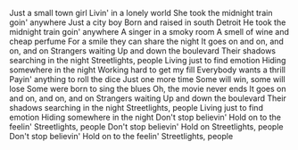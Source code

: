 Just a small town girl
Livin' in a lonely world
She took the midnight train goin' anywhere
Just a city boy
Born and raised in south Detroit
He took the midnight train goin' anywhere
A singer in a smoky room
A smell of wine and cheap perfume
For a smile they can share the night
It goes on and on, and on, and on
Strangers waiting
Up and down the boulevard
Their shadows searching in the night
Streetlights, people
Living just to find emotion
Hiding somewhere in the night
Working hard to get my fill
Everybody wants a thrill
Payin' anything to roll the dice
Just one more time
Some will win, some will lose
Some were born to sing the blues
Oh, the movie never ends
It goes on and on, and on, and on
Strangers waiting
Up and down the boulevard
Their shadows searching in the night
Streetlights, people
Living just to find emotion
Hiding somewhere in the night
Don't stop believin'
Hold on to the feelin'
Streetlights, people
Don't stop believin'
Hold on
Streetlights, people
Don't stop believin'
Hold on to the feelin'
Streetlights, people
